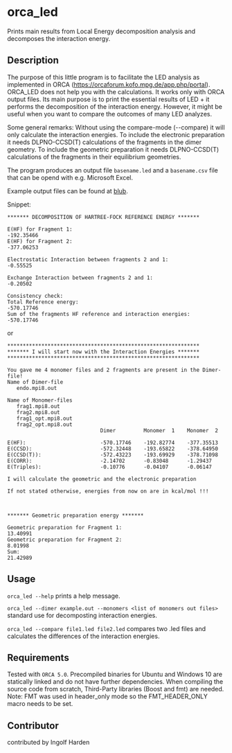 # orca_led
Prints main results from Local Energy decomposition analysis and decomposes the interaction energy.

## Description
The purpose of this little program is to facilitate the LED analysis as implemented in ORCA (https://orcaforum.kofo.mpg.de/app.php/portal).
ORCA_LED does not help you with the calculations. It works only with ORCA output files.
Its main purpose is to print the essential results of LED + it performs the decomposition of the interaction energy.
However, it might be useful when you want to compare the outcomes of many LED analyzes. 

Some general remarks:
Without using the compare-mode (--compare) it will only calculate the interaction energies. 
To include the electronic preparation it needs DLPNO-CCSD(T) calculations of the fragments in the dimer geometry. 
To include the geometric preparation it needs DLPNO-CCSD(T) calculations of the fragments in their equilibrium geometries. 

The program produces an output file `basename.led` and a `basename.csv` file that can be opend with e.g. Microsoft Excel.

Example output files can be found at [blub](examples/). 

Snippet:
```
******* DECOMPOSITION OF HARTREE-FOCK REFERENCE ENERGY ******* 

E(HF) for Fragment 1:                                                  -192.35466 
E(HF) for Fragment 2:                                                  -377.06253 

Electrostatic Interaction between fragments 2 and 1:                   -0.55525 

Exchange Interaction between fragments 2 and 1:                        -0.20502 

Consistency check:
Total Reference energy:                                                -570.17746 
Sum of the fragments HF reference and interaction energies:            -570.17746 
```
or
```
************************************************************** 
******* I will start now with the Interaction Energies ******* 
************************************************************** 

You gave me 4 monomer files and 2 fragments are present in the Dimer-file! 
Name of Dimer-file 
   endo.mpi8.out 

Name of Monomer-files 
   frag1.mpi8.out 
   frag2.mpi8.out 
   frag1_opt.mpi8.out 
   frag2_opt.mpi8.out 
                              Dimer         Monomer  1    Monomer  2    

E(HF):                        -570.17746    -192.82774    -377.35513    
E(CCSD):                      -572.32448    -193.65822    -378.64950    
E(CCSD(T)):                   -572.43223    -193.69929    -378.71098    
E(CORR):                      -2.14702      -0.83048      -1.29437      
E(Triples):                   -0.10776      -0.04107      -0.06147      

I will calculate the geometric and the electronic preparation 

If not stated otherwise, energies from now on are in kcal/mol !!! 



******* Geometric preparation energy ******* 

Geometric preparation for Fragment 1:                                  13.40991 
Geometric preparation for Fragment 2:                                  8.01998 
Sum:                                                                   21.42989 
```

## Usage
`orca_led --help` prints a help message.

`orca_led --dimer example.out --monomers <list of monomers out files>` standard use for decomposting interaction energies.

`orca_led --compare file1.led file2.led` compares two .led files and calculates the differences of the interaction energies.

## Requirements
Tested with `ORCA 5.0`. Precompiled binaries for Ubuntu and Windows 10 are statically linked and do not have further dependencies. When compiling the source code from scratch, Third-Party libraries (Boost and fmt) are needed. Note: FMT was used in header_only mode so the FMT_HEADER_ONLY macro needs to be set.

## Contributor
contributed by Ingolf Harden
